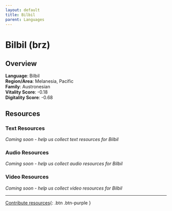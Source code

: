 ```yaml
---
layout: default
title: Bilbil
parent: Languages
---
```


# Bilbil (brz)

## Overview

**Language**: Bilbil  
**Region/Area**: Melanesia, Pacific  
**Family**: Austronesian  
**Vitality Score**: -0.18  
**Digitality Score**: -0.68  

## Resources

### Text Resources
*Coming soon - help us collect text resources for Bilbil*

### Audio Resources
*Coming soon - help us collect audio resources for Bilbil*

### Video Resources
*Coming soon - help us collect video resources for Bilbil*

---

[Contribute resources](https://fairtrain.github.io/){: .btn .btn-purple }
